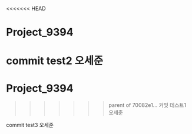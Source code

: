<<<<<<< HEAD
# Project_9394
commit test2 오세준
=======
# Project_9394
>>>>>>> parent of 70082e1... 커밋 테스트1 오세준

commit test3 오세준